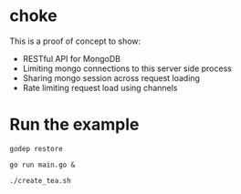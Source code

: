 # choke
This is a proof of concept to show:

- RESTful API for MongoDB
- Limiting mongo connections to this server side process
- Sharing mongo session across request loading
- Rate limiting request load using channels

# Run the example

```
godep restore

go run main.go &

./create_tea.sh

```
